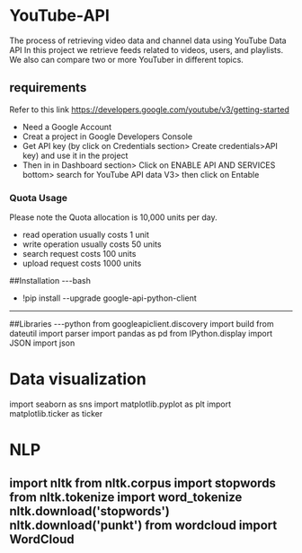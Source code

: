 # YouTube-API
The process of retrieving video data and channel data using YouTube Data API
In this project we retrieve feeds related to videos, users, and playlists. We also can compare two or more YouTuber in different topics.
## requirements
Refer to this link https://developers.google.com/youtube/v3/getting-started
- Need a Google Account
- Creat a project in Google Developers Console
- Get API key (by click on Credentials section> Create credentials>API key) and use it in the project
- Then in in Dashboard section> Click on ENABLE API AND SERVICES bottom> search for YouTube API data V3> then click on Entable
### Quota Usage 
Please note the Quota allocation is 10,000 units per day.
- read operation usually costs 1 unit
- write operation usually costs 50 units
- search request costs 100 units
- upload request costs 1000 units
 
##Installation
---bash
- !pip install --upgrade google-api-python-client
---

##Libraries
---python
from googleapiclient.discovery import build
from dateutil import parser
import pandas as pd
from IPython.display import JSON
import json

# Data visualization 
import seaborn as sns
import matplotlib.pyplot as plt
import matplotlib.ticker as ticker

# NLP
import nltk
from nltk.corpus import stopwords
from nltk.tokenize import word_tokenize
nltk.download('stopwords')
nltk.download('punkt')
from wordcloud import WordCloud
---

